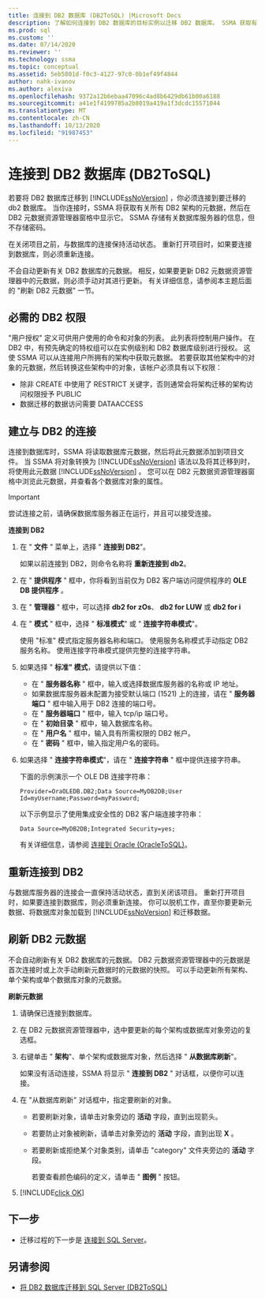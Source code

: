 ```yaml
---
title: 连接到 DB2 数据库 (DB2ToSQL) |Microsoft Docs
description: 了解如何连接到 DB2 数据库的目标实例以迁移 DB2 数据库。 SSMA 获取有关所有 DB2 架构的元数据。
ms.prod: sql
ms.custom: ''
ms.date: 07/14/2020
ms.reviewer: ''
ms.technology: ssma
ms.topic: conceptual
ms.assetid: 5eb5801d-f0c3-4127-97c0-0b1ef49f4844
author: nahk-ivanov
ms.author: alexiva
ms.openlocfilehash: 9372a12b6ebaa47096c4ad8b6429db61b00a6188
ms.sourcegitcommit: a41e1f4199785a2b8019a419a1f3dcdc15571044
ms.translationtype: MT
ms.contentlocale: zh-CN
ms.lasthandoff: 10/13/2020
ms.locfileid: "91987453"
---
```

# <a name="connecting-to-db2-database-db2tosql"></a>连接到 DB2 数据库 (DB2ToSQL) 

若要将 DB2 数据库迁移到 [!INCLUDE[ssNoVersion](../../includes/ssnoversion-md.md)] ，你必须连接到要迁移的 db2 数据库。 当你连接时，SSMA 将获取有关所有 DB2 架构的元数据，然后在 DB2 元数据资源管理器窗格中显示它。 SSMA 存储有关数据库服务器的信息，但不存储密码。

在关闭项目之前，与数据库的连接保持活动状态。 重新打开项目时，如果要连接到数据库，则必须重新连接。

不会自动更新有关 DB2 数据库的元数据。 相反，如果要更新 DB2 元数据资源管理器中的元数据，则必须手动对其进行更新。 有关详细信息，请参阅本主题后面的 "刷新 DB2 元数据" 一节。

## <a name="required-db2-permissions"></a>必需的 DB2 权限

"用户授权" 定义可供用户使用的命令和对象的列表。 此列表将控制用户操作。 在 DB2 中，有预先确定的特权组可以在实例级别和 DB2 数据库级别进行授权。 这使 SSMA 可以从连接用户所拥有的架构中获取元数据。 若要获取其他架构中的对象的元数据，然后转换这些架构中的对象，该帐户必须具有以下权限：

- 除非 CREATE 中使用了 RESTRICT 关键字，否则通常会将架构迁移的架构访问权限授予 PUBLIC
- 数据迁移的数据访问需要 DATAACCESS

## <a name="establishing-a-connection-to-db2"></a>建立与 DB2 的连接

连接到数据库时，SSMA 将读取数据库元数据，然后将此元数据添加到项目文件。 当 SSMA 将对象转换为 [!INCLUDE[ssNoVersion](../../includes/ssnoversion-md.md)] 语法以及将其迁移到时，将使用此元数据 [!INCLUDE[ssNoVersion](../../includes/ssnoversion-md.md)] 。 您可以在 DB2 元数据资源管理器窗格中浏览此元数据，并查看各个数据库对象的属性。  

> [!IMPORTANT]
> 尝试连接之前，请确保数据库服务器正在运行，并且可以接受连接。

**连接到 DB2**

1. 在 " **文件** " 菜单上，选择 " **连接到 DB2**"。

   如果以前连接到 DB2，则命令名称将 **重新连接到 db2**。

2. 在 " **提供程序** " 框中，你将看到当前仅为 DB2 客户端访问提供程序的 **OLE DB 提供程序** 。

3. 在 " **管理器** " 框中，可以选择 **db2 for zOs**、 **db2 for LUW** 或 **db2 for i**

4. 在 " **模式** " 框中，选择 " **标准模式**" 或 " **连接字符串模式**"。

   使用 "标准" 模式指定服务器名称和端口。 使用服务名称模式手动指定 DB2 服务名称。 使用连接字符串模式提供完整的连接字符串。

5. 如果选择 " **标准" 模式**，请提供以下值：

   - 在 " **服务器名称** " 框中，输入或选择数据库服务器的名称或 IP 地址。
   - 如果数据库服务器未配置为接受默认端口 (1521) 上的连接，请在 " **服务器端口** " 框中输入用于 DB2 连接的端口号。
   - 在 " **服务器端口** " 框中，输入 tcp/ip 端口号。
   - 在 " **初始目录** " 框中，输入数据库名称。
   - 在 " **用户名** " 框中，输入具有所需权限的 DB2 帐户。
   - 在 " **密码** " 框中，输入指定用户名的密码。

6. 如果选择 " **连接字符串模式**"，请在 " **连接字符串** " 框中提供连接字符串。

   下面的示例演示一个 OLE DB 连接字符串：

   `Provider=OraOLEDB.DB2;Data Source=MyDB2DB;User Id=myUsername;Password=myPassword;`

   以下示例显示了使用集成安全性的 DB2 客户端连接字符串：
  
   `Data Source=MyDB2DB;Integrated Security=yes;`

   有关详细信息，请参阅 [连接到 Oracle &#40;OracleToSQL&#41;](../../ssma/oracle/connect-to-oracle-oracletosql.md)。
  
## <a name="reconnecting-to-db2"></a>重新连接到 DB2

与数据库服务器的连接会一直保持活动状态，直到关闭该项目。 重新打开项目时，如果要连接到数据库，则必须重新连接。 你可以脱机工作，直至你要更新元数据、将数据库对象加载到 [!INCLUDE[ssNoVersion](../../includes/ssnoversion-md.md)] 和迁移数据。

## <a name="refreshing-db2-metadata"></a>刷新 DB2 元数据

不会自动刷新有关 DB2 数据库的元数据。 DB2 元数据资源管理器中的元数据是首次连接时或上次手动刷新元数据时的元数据的快照。 可以手动更新所有架构、单个架构或单个数据库对象的元数据。

**刷新元数据**

1. 请确保已连接到数据库。
2. 在 DB2 元数据资源管理器中，选中要更新的每个架构或数据库对象旁边的复选框。
3. 右键单击 " **架构**"、单个架构或数据库对象，然后选择 " **从数据库刷新**"。

   如果没有活动连接，SSMA 将显示 " **连接到 DB2** " 对话框，以便你可以连接。
  
4. 在 "从数据库刷新" 对话框中，指定要刷新的对象。
   - 若要刷新对象，请单击对象旁边的 **活动** 字段，直到出现箭头。
   - 若要防止对象被刷新，请单击对象旁边的 **活动** 字段，直到出现 **X** 。
   - 若要刷新或拒绝某个对象类别，请单击 "category" 文件夹旁边的 **活动** 字段。

     若要查看颜色编码的定义，请单击 " **图例** " 按钮。

5. [!INCLUDE[click OK](../../includes/clickok-md.md)]

## <a name="next-step"></a>下一步

- 迁移过程的下一步是 [连接到 SQL Server](./connecting-to-sql-server-db2etosql.md)。

## <a name="see-also"></a>另请参阅

- [将 DB2 数据库迁移到 SQL Server &#40;DB2ToSQL&#41;](../../ssma/db2/migrating-db2-databases-to-sql-server-db2tosql.md)